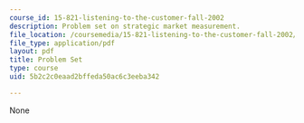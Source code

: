```yaml
---
course_id: 15-821-listening-to-the-customer-fall-2002
description: Problem set on strategic market measurement.
file_location: /coursemedia/15-821-listening-to-the-customer-fall-2002/5b2c2c0eaad2bffeda50ac6c3eeba342_problem20set2002.pdf
file_type: application/pdf
layout: pdf
title: Problem Set
type: course
uid: 5b2c2c0eaad2bffeda50ac6c3eeba342

---
```

None
